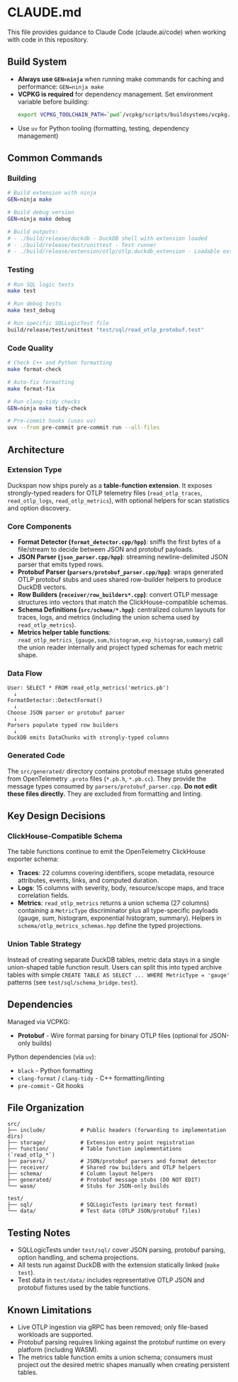 # CLAUDE.md

This file provides guidance to Claude Code (claude.ai/code) when working with code in this repository.

## Build System

- **Always use `GEN=ninja`** when running make commands for caching and performance: `GEN=ninja make`
- **VCPKG is required** for dependency management. Set environment variable before building:
  ```bash
  export VCPKG_TOOLCHAIN_PATH=`pwd`/vcpkg/scripts/buildsystems/vcpkg.cmake
  ```
- Use `uv` for Python tooling (formatting, testing, dependency management)

## Common Commands

### Building
```bash
# Build extension with ninja
GEN=ninja make

# Build debug version
GEN=ninja make debug

# Build outputs:
# - ./build/release/duckdb - DuckDB shell with extension loaded
# - ./build/release/test/unittest - Test runner
# - ./build/release/extension/otlp/otlp.duckdb_extension - Loadable extension
```

### Testing
```bash
# Run SQL logic tests
make test

# Run debug tests
make test_debug

# Run specific SQLLogicTest file
build/release/test/unittest "test/sql/read_otlp_protobuf.test"
```

### Code Quality
```bash
# Check C++ and Python formatting
make format-check

# Auto-fix formatting
make format-fix

# Run clang-tidy checks
GEN=ninja make tidy-check

# Pre-commit hooks (uses uv)
uvx --from pre-commit pre-commit run --all-files
```

## Architecture

### Extension Type
Duckspan now ships purely as a **table-function extension**. It exposes strongly-typed readers for OTLP telemetry files (`read_otlp_traces`, `read_otlp_logs`, `read_otlp_metrics`), with optional helpers for scan statistics and option discovery.

### Core Components

- **Format Detector (`format_detector.cpp/hpp`)**: sniffs the first bytes of a file/stream to decide between JSON and protobuf payloads.
- **JSON Parser (`json_parser.cpp/hpp`)**: streaming newline-delimited JSON parser that emits typed rows.
- **Protobuf Parser (`parsers/protobuf_parser.cpp/hpp`)**: wraps generated OTLP protobuf stubs and uses shared row-builder helpers to produce DuckDB vectors.
- **Row Builders (`receiver/row_builders*.cpp`)**: convert OTLP message structures into vectors that match the ClickHouse-compatible schemas.
- **Schema Definitions (`src/schema/*.hpp`)**: centralized column layouts for traces, logs, and metrics (including the union schema used by `read_otlp_metrics`).
- **Metrics helper table functions**: `read_otlp_metrics_{gauge,sum,histogram,exp_histogram,summary}` call the union reader internally and project typed schemas for each metric shape.

### Data Flow

```
User: SELECT * FROM read_otlp_metrics('metrics.pb')
  ↓
FormatDetector::DetectFormat()
  ↓
Choose JSON parser or protobuf parser
  ↓
Parsers populate typed row builders
  ↓
DuckDB emits DataChunks with strongly-typed columns
```

### Generated Code

The `src/generated/` directory contains protobuf message stubs generated from OpenTelemetry `.proto` files (`*.pb.h`, `*.pb.cc`). They provide the message types consumed by `parsers/protobuf_parser.cpp`. **Do not edit these files directly.** They are excluded from formatting and linting.

## Key Design Decisions

### ClickHouse-Compatible Schema
The table functions continue to emit the OpenTelemetry ClickHouse exporter schema:

- **Traces**: 22 columns covering identifiers, scope metadata, resource attributes, events, links, and computed duration.
- **Logs**: 15 columns with severity, body, resource/scope maps, and trace correlation fields.
- **Metrics**: `read_otlp_metrics` returns a union schema (27 columns) containing a `MetricType` discriminator plus all type-specific payloads (gauge, sum, histogram, exponential histogram, summary). Helpers in `schema/otlp_metrics_schemas.hpp` define the typed projections.

### Union Table Strategy
Instead of creating separate DuckDB tables, metric data stays in a single union-shaped table function result. Users can split this into typed archive tables with simple `CREATE TABLE AS SELECT ... WHERE MetricType = 'gauge'` patterns (see `test/sql/schema_bridge.test`).

## Dependencies

Managed via VCPKG:
- **Protobuf** - Wire format parsing for binary OTLP files (optional for JSON-only builds)

Python dependencies (via `uv`):
- `black` - Python formatting
- `clang-format` / `clang-tidy` - C++ formatting/linting
- `pre-commit` - Git hooks

## File Organization

```
src/
├── include/           # Public headers (forwarding to implementation dirs)
├── storage/           # Extension entry point registration
├── function/          # Table function implementations (`read_otlp_*`)
├── parsers/           # JSON/protobuf parsers and format detector
├── receiver/          # Shared row builders and OTLP helpers
├── schema/            # Column layout helpers
├── generated/         # Protobuf message stubs (DO NOT EDIT)
└── wasm/              # Stubs for JSON-only builds

test/
├── sql/               # SQLLogicTests (primary test format)
└── data/              # Test data (OTLP JSON/protobuf files)
```

## Testing Notes

- SQLLogicTests under `test/sql/` cover JSON parsing, protobuf parsing, option handling, and schema projections.
- All tests run against DuckDB with the extension statically linked (`make test`).
- Test data in `test/data/` includes representative OTLP JSON and protobuf fixtures used by the table functions.

## Known Limitations

- Live OTLP ingestion via gRPC has been removed; only file-based workloads are supported.
- Protobuf parsing requires linking against the protobuf runtime on every platform (including WASM).
- The metrics table function emits a union schema; consumers must project out the desired metric shapes manually when creating persistent tables.

